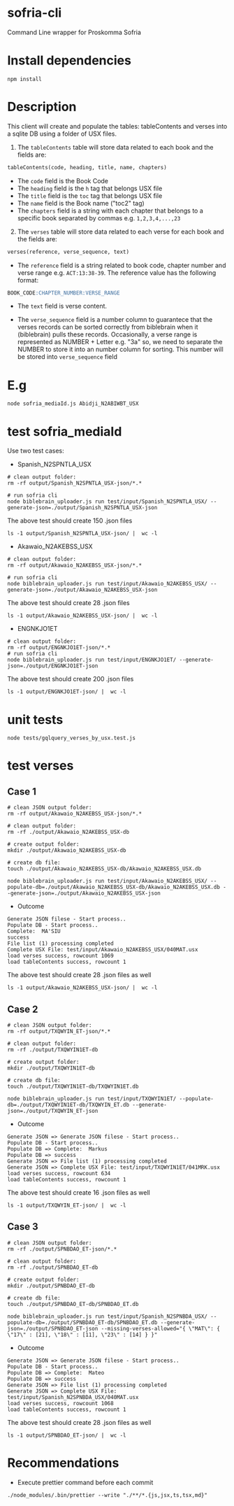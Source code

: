 # sofria-cli

Command Line wrapper for Proskomma Sofria

# Install dependencies

```shell
npm install
```

# Description

This client will create and populate the tables: tableContents and verses into a sqlite DB using a folder of USX files.

1. The `tableContents` table will store data related to each book and the fields are:

```sql
tableContents(code, heading, title, name, chapters)
```

- The `code` field is the Book Code
- The `heading` field is the `h` tag that belongs USX file
- The `title` field is the `toc` tag that belongs USX file
- The `name` field is the Book name ("toc2" tag)
- The `chapters` field is a string with each chapter that belongs to a specific book separated by commas e.g. `1,2,3,4,...,23`

2. The `verses` table will store data related to each verse for each book and the fields are:

```sql
verses(reference, verse_sequence, text)
```

- The `reference` field is a string related to book code, chapter number and verse range e.g. `ACT:13:38-39`. The reference value has the following format:

```sql
BOOK_CODE:CHAPTER_NUMBER:VERSE_RANGE
```

- The `text` field is verse content.

- The `verse_sequence` field is a number column to guarantece that the verses records can be sorted correctly from biblebrain when it (biblebrain) pulls these records. Occasionally, a verse range is represented as NUMBER + Letter e.g. "3a" so, we need to separate the NUMBER to store it into an number column for sorting. This number will be stored into `verse_sequence` field

# E.g

```shell
node sofria_mediaId.js Abidji_N2ABIWBT_USX
```

# test sofria_mediaId

Use two test cases:

- Spanish_N2SPNTLA_USX

```shell
# clean output folder:
rm -rf output/Spanish_N2SPNTLA_USX-json/*.*

# run sofria cli
node biblebrain_uploader.js run test/input/Spanish_N2SPNTLA_USX/ --generate-json=./output/Spanish_N2SPNTLA_USX-json
```

The above test should create 150 .json files

```shell
ls -1 output/Spanish_N2SPNTLA_USX-json/ |  wc -l
```

- Akawaio_N2AKEBSS_USX

```shell
# clean output folder:
rm -rf output/Akawaio_N2AKEBSS_USX-json/*.*

# run sofria cli
node biblebrain_uploader.js run test/input/Akawaio_N2AKEBSS_USX/ --generate-json=./output/Akawaio_N2AKEBSS_USX-json
```

The above test should create 28 .json files

```shell
ls -1 output/Akawaio_N2AKEBSS_USX-json/ |  wc -l
```

- ENGNKJO1ET

```shell
# clean output folder:
rm -rf output/ENGNKJO1ET-json/*.*
# run sofria cli
node biblebrain_uploader.js run test/input/ENGNKJO1ET/ --generate-json=./output/ENGNKJO1ET-json
```

The above test should create 200 .json files

```shell
ls -1 output/ENGNKJO1ET-json/ |  wc -l
```

# unit tests

```shell
node tests/gqlquery_verses_by_usx.test.js
```

# test verses

## Case 1

```shell
# clean JSON output folder:
rm -rf output/Akawaio_N2AKEBSS_USX-json/*.*
```

```shell
# clean output folder:
rm -rf ./output/Akawaio_N2AKEBSS_USX-db
```

```shell
# create output folder:
mkdir ./output/Akawaio_N2AKEBSS_USX-db
```

```shell
# create db file:
touch ./output/Akawaio_N2AKEBSS_USX-db/Akawaio_N2AKEBSS_USX.db
```

```shell
node biblebrain_uploader.js run test/input/Akawaio_N2AKEBSS_USX/ --populate-db=./output/Akawaio_N2AKEBSS_USX-db/Akawaio_N2AKEBSS_USX.db --generate-json=./output/Akawaio_N2AKEBSS_USX-json
```

- Outcome

```shell
Generate JSON filese - Start process..
Populate DB - Start process..
Complete:  MAꞌSIU
success
File list (1) processing completed
Complete USX File: test/input/Akawaio_N2AKEBSS_USX/040MAT.usx
load verses success, rowcount 1069
load tableContents success, rowcount 1
```

The above test should create 28 .json files as well

```shell
ls -1 output/Akawaio_N2AKEBSS_USX-json/ |  wc -l
```

## Case 2

```shell
# clean JSON output folder:
rm -rf output/TXQWYIN_ET-json/*.*
```

```shell
# clean output folder:
rm -rf ./output/TXQWYIN1ET-db
```

```shell
# create output folder:
mkdir ./output/TXQWYIN1ET-db
```

```shell
# create db file:
touch ./output/TXQWYIN1ET-db/TXQWYIN1ET.db
```

```shell
node biblebrain_uploader.js run test/input/TXQWYIN1ET/ --populate-db=./output/TXQWYIN1ET-db/TXQWYIN_ET.db --generate-json=./output/TXQWYIN_ET-json
```

- Outcome

```shell
Generate JSON => Generate JSON filese - Start process..
Populate DB - Start process..
Populate DB => Complete:  Markus
Populate DB => success
Generate JSON => File list (1) processing completed
Generate JSON => Complete USX File: test/input/TXQWYIN1ET/041MRK.usx
load verses success, rowcount 634
load tableContents success, rowcount 1
```

The above test should create 16 .json files as well

```shell
ls -1 output/TXQWYIN_ET-json/ |  wc -l
```

## Case 3

```shell
# clean JSON output folder:
rm -rf ./output/SPNBDAO_ET-json/*.*
```

```shell
# clean output folder:
rm -rf ./output/SPNBDAO_ET-db
```

```shell
# create output folder:
mkdir ./output/SPNBDAO_ET-db
```

```shell
# create db file:
touch ./output/SPNBDAO_ET-db/SPNBDAO_ET.db
```

```shell
node biblebrain_uploader.js run test/input/Spanish_N2SPNBDA_USX/ --populate-db=./output/SPNBDAO_ET-db/SPNBDAO_ET.db --generate-json=./output/SPNBDAO_ET-json --missing-verses-allowed="{ \"MAT\": { \"17\" : [21], \"18\" : [11], \"23\" : [14] } }"
```

- Outcome

```shell
Generate JSON => Generate JSON filese - Start process..
Populate DB - Start process..
Populate DB => Complete:  Mateo
Populate DB => success
Generate JSON => File list (1) processing completed
Generate JSON => Complete USX File: test/input/Spanish_N2SPNBDA_USX/040MAT.usx
load verses success, rowcount 1068
load tableContents success, rowcount 1
```

The above test should create 28 .json files as well

```shell
ls -1 output/SPNBDAO_ET-json/ |  wc -l
```

# Recommendations

- Execute prettier command before each commit

```shell
./node_modules/.bin/prettier --write "./**/*.{js,jsx,ts,tsx,md}"
```
